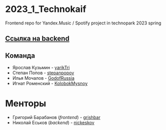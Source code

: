 # 2023_1_Technokaif
Frontend repo for Yandex.Music / Spotify project in technopark 2023 spring

## [Ссылка на backend](https://github.com/go-park-mail-ru/2023_1_Technokaif)

## Команда
- Ярослав Кузьмин - [yarikTri](https://github.com/yarikTri)
- Степан Попов - [stepanpopov](https://github.com/stepanpopov)
- Илья Мочалов - [GodofRussia](https://github.com/GodofRussia)
- Игнат Роменский - [KolobokMysnoy](https://github.com/KolobokMysnoy)

# Менторы
- Григорий Барабанов (_frontend_) - [grishbar](https://github.com/grishbar)
- Николай Еськов (_backend_) - [nickeskov](https://github.com/nickeskov)
